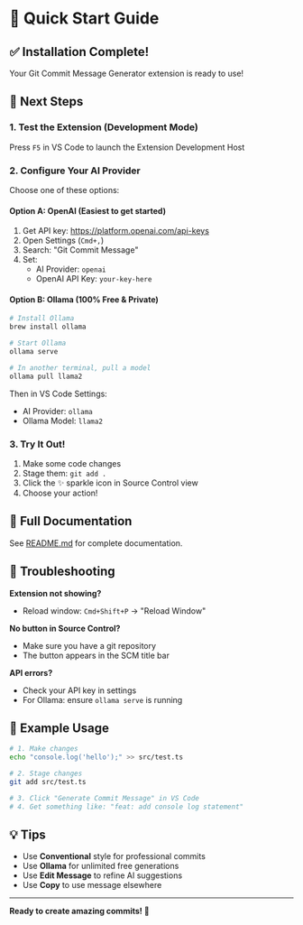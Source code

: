# 🚀 Quick Start Guide

## ✅ Installation Complete!

Your Git Commit Message Generator extension is ready to use!

## 🎯 Next Steps

### 1. **Test the Extension (Development Mode)**

Press `F5` in VS Code to launch the Extension Development Host

### 2. **Configure Your AI Provider**

Choose one of these options:

#### Option A: OpenAI (Easiest to get started)
1. Get API key: https://platform.openai.com/api-keys
2. Open Settings (`Cmd+,`)
3. Search: "Git Commit Message"
4. Set:
   - AI Provider: `openai`
   - OpenAI API Key: `your-key-here`

#### Option B: Ollama (100% Free & Private)
```bash
# Install Ollama
brew install ollama

# Start Ollama
ollama serve

# In another terminal, pull a model
ollama pull llama2
```

Then in VS Code Settings:
- AI Provider: `ollama`
- Ollama Model: `llama2`

### 3. **Try It Out!**

1. Make some code changes
2. Stage them: `git add .`
3. Click the ✨ sparkle icon in Source Control view
4. Choose your action!

## 📖 Full Documentation

See [README.md](./README.md) for complete documentation.

## 🐛 Troubleshooting

**Extension not showing?**
- Reload window: `Cmd+Shift+P` → "Reload Window"

**No button in Source Control?**
- Make sure you have a git repository
- The button appears in the SCM title bar

**API errors?**
- Check your API key in settings
- For Ollama: ensure `ollama serve` is running

## 🎨 Example Usage

```bash
# 1. Make changes
echo "console.log('hello');" >> src/test.ts

# 2. Stage changes
git add src/test.ts

# 3. Click "Generate Commit Message" in VS Code
# 4. Get something like: "feat: add console log statement"
```

## 💡 Tips

- Use **Conventional** style for professional commits
- Use **Ollama** for unlimited free generations
- Use **Edit Message** to refine AI suggestions
- Use **Copy** to use message elsewhere

---

**Ready to create amazing commits! 🎉**
